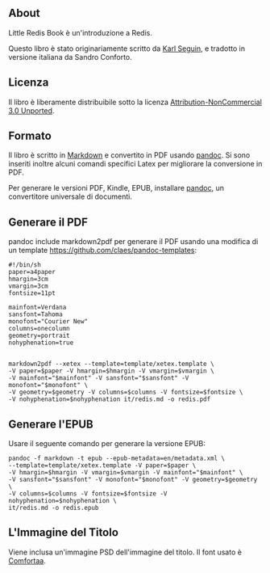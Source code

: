 ## About ##
Little Redis Book è un'introduzione a Redis.

Questo libro è stato originariamente scritto da [Karl Seguin](http://openmymind.net), e tradotto in versione italiana da Sandro Conforto.

<!---
Se è piaciuto questo libro, potrebbe interessare anche [The Little MongoDB Book](http://openmymind.net/2011/3/28/The-Little-MongoDB-Book/), in lingua inglese.
-->

## Licenza ##
Il libro è liberamente distribuibile sotto la licenza [Attribution-NonCommercial 3.0 Unported](<http://creativecommons.org/licenses/by-nc/3.0/legalcode>).

## Formato ##
Il libro è scritto in [Markdown](http://daringfireball.net/projects/markdown/) e convertito in PDF usando [pandoc](http://johnmacfarlane.net/pandoc/). Si sono inseriti inoltre alcuni comandi specifici Latex per migliorare la conversione in PDF.

Per generare le versioni PDF, Kindle, EPUB, installare [pandoc](http://johnmacfarlane.net/pandoc/), un convertitore universale di documenti.


## Generare il PDF ##
pandoc include markdown2pdf per generare il PDF usando una modifica di un template <https://github.com/claes/pandoc-templates>:

	#!/bin/sh
	paper=a4paper
	hmargin=3cm
	vmargin=3cm
	fontsize=11pt

	mainfont=Verdana
	sansfont=Tahoma
	monofont="Courier New"
	columns=onecolumn
	geometry=portrait
	nohyphenation=true


	markdown2pdf --xetex --template=template/xetex.template \
	-V paper=$paper -V hmargin=$hmargin -V vmargin=$vmargin \
	-V mainfont="$mainfont" -V sansfont="$sansfont" -V monofont="$monofont" \
	-V geometry=$geometry -V columns=$columns -V fontsize=$fontsize \
	-V nohyphenation=$nohyphenation it/redis.md -o redis.pdf

## Generare l'EPUB ##
Usare il seguente comando per generare la versione EPUB:

	pandoc -f markdown -t epub --epub-metadata=en/metadata.xml \
	--template=template/xetex.template -V paper=$paper \
	-V hmargin=$hmargin -V vmargin=$vmargin -V mainfont="$mainfont" \
	-V sansfont="$sansfont" -V monofont="$monofont" -V geometry=$geometry \
	-V columns=$columns -V fontsize=$fontsize -V nohyphenation=$nohyphenation \
	it/redis.md -o redis.epub

## L'Immagine del Titolo ##
Viene inclusa un'immagine PSD dell'immagine del titolo. Il font usato è [Comfortaa](http://www.dafont.com/comfortaa.font).
